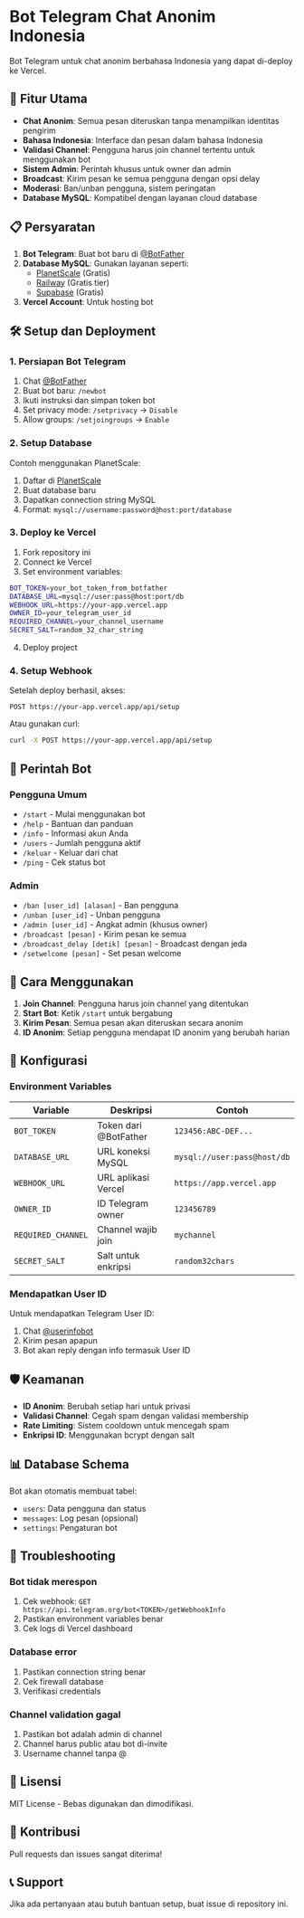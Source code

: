 # Bot Telegram Chat Anonim Indonesia

Bot Telegram untuk chat anonim berbahasa Indonesia yang dapat di-deploy ke Vercel.

## 🚀 Fitur Utama

- **Chat Anonim**: Semua pesan diteruskan tanpa menampilkan identitas pengirim
- **Bahasa Indonesia**: Interface dan pesan dalam bahasa Indonesia
- **Validasi Channel**: Pengguna harus join channel tertentu untuk menggunakan bot
- **Sistem Admin**: Perintah khusus untuk owner dan admin
- **Broadcast**: Kirim pesan ke semua pengguna dengan opsi delay
- **Moderasi**: Ban/unban pengguna, sistem peringatan
- **Database MySQL**: Kompatibel dengan layanan cloud database

## 📋 Persyaratan

1. **Bot Telegram**: Buat bot baru di [@BotFather](https://t.me/BotFather)
2. **Database MySQL**: Gunakan layanan seperti:
   - [PlanetScale](https://planetscale.com/) (Gratis)
   - [Railway](https://railway.app/) (Gratis tier)
   - [Supabase](https://supabase.com/) (Gratis)
3. **Vercel Account**: Untuk hosting bot

## 🛠️ Setup dan Deployment

### 1. Persiapan Bot Telegram

1. Chat [@BotFather](https://t.me/BotFather)
2. Buat bot baru: `/newbot`
3. Ikuti instruksi dan simpan token bot
4. Set privacy mode: `/setprivacy` → `Disable`
5. Allow groups: `/setjoingroups` → `Enable`

### 2. Setup Database

Contoh menggunakan PlanetScale:

1. Daftar di [PlanetScale](https://planetscale.com/)
2. Buat database baru
3. Dapatkan connection string MySQL
4. Format: `mysql://username:password@host:port/database`

### 3. Deploy ke Vercel

1. Fork repository ini
2. Connect ke Vercel
3. Set environment variables:

```bash
BOT_TOKEN=your_bot_token_from_botfather
DATABASE_URL=mysql://user:pass@host:port/db
WEBHOOK_URL=https://your-app.vercel.app
OWNER_ID=your_telegram_user_id
REQUIRED_CHANNEL=your_channel_username
SECRET_SALT=random_32_char_string
```

4. Deploy project

### 4. Setup Webhook

Setelah deploy berhasil, akses:
```
POST https://your-app.vercel.app/api/setup
```

Atau gunakan curl:
```bash
curl -X POST https://your-app.vercel.app/api/setup
```

## 🎯 Perintah Bot

### Pengguna Umum
- `/start` - Mulai menggunakan bot
- `/help` - Bantuan dan panduan
- `/info` - Informasi akun Anda
- `/users` - Jumlah pengguna aktif
- `/keluar` - Keluar dari chat
- `/ping` - Cek status bot

### Admin
- `/ban [user_id] [alasan]` - Ban pengguna
- `/unban [user_id]` - Unban pengguna
- `/admin [user_id]` - Angkat admin (khusus owner)
- `/broadcast [pesan]` - Kirim pesan ke semua
- `/broadcast_delay [detik] [pesan]` - Broadcast dengan jeda
- `/setwelcome [pesan]` - Set pesan welcome

## 📱 Cara Menggunakan

1. **Join Channel**: Pengguna harus join channel yang ditentukan
2. **Start Bot**: Ketik `/start` untuk bergabung
3. **Kirim Pesan**: Semua pesan akan diteruskan secara anonim
4. **ID Anonim**: Setiap pengguna mendapat ID anonim yang berubah harian

## 🔧 Konfigurasi

### Environment Variables

| Variable | Deskripsi | Contoh |
|----------|-----------|---------|
| `BOT_TOKEN` | Token dari @BotFather | `123456:ABC-DEF...` |
| `DATABASE_URL` | URL koneksi MySQL | `mysql://user:pass@host/db` |
| `WEBHOOK_URL` | URL aplikasi Vercel | `https://app.vercel.app` |
| `OWNER_ID` | ID Telegram owner | `123456789` |
| `REQUIRED_CHANNEL` | Channel wajib join | `mychannel` |
| `SECRET_SALT` | Salt untuk enkripsi | `random32chars` |

### Mendapatkan User ID

Untuk mendapatkan Telegram User ID:
1. Chat [@userinfobot](https://t.me/userinfobot)
2. Kirim pesan apapun
3. Bot akan reply dengan info termasuk User ID

## 🛡️ Keamanan

- **ID Anonim**: Berubah setiap hari untuk privasi
- **Validasi Channel**: Cegah spam dengan validasi membership
- **Rate Limiting**: Sistem cooldown untuk mencegah spam
- **Enkripsi ID**: Menggunakan bcrypt dengan salt

## 📊 Database Schema

Bot akan otomatis membuat tabel:

- `users`: Data pengguna dan status
- `messages`: Log pesan (opsional)
- `settings`: Pengaturan bot

## 🚨 Troubleshooting

### Bot tidak merespon
1. Cek webhook: `GET https://api.telegram.org/bot<TOKEN>/getWebhookInfo`
2. Pastikan environment variables benar
3. Cek logs di Vercel dashboard

### Database error
1. Pastikan connection string benar
2. Cek firewall database
3. Verifikasi credentials

### Channel validation gagal
1. Pastikan bot adalah admin di channel
2. Channel harus public atau bot di-invite
3. Username channel tanpa @

## 📄 Lisensi

MIT License - Bebas digunakan dan dimodifikasi.

## 🤝 Kontribusi

Pull requests dan issues sangat diterima!

## 📞 Support

Jika ada pertanyaan atau butuh bantuan setup, buat issue di repository ini.